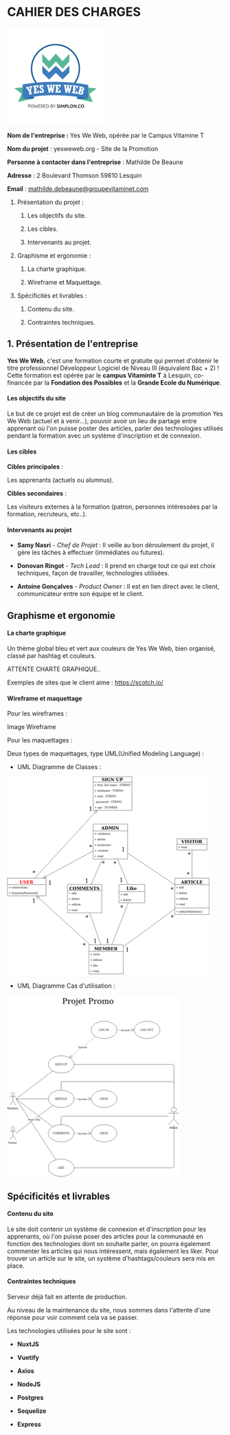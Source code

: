 # CAHIER DES CHARGES

![Logo Yes We Web](Images/yesweweb.png)

**Nom de l'entreprise :** Yes We Web, opérée par le Campus Vitamine T

**Nom du projet** : yesweweb.org - Site de la Promotion

**Personne à contacter dans l'entreprise** : Mathilde De Beaune

**Adresse** : 2 Boulevard Thomson 59810 Lesquin

**Email** : mathilde.debeaune@groupevitaminet.com

1.  Présentation du projet :

    1.  Les objectifs du site.

    2.  Les cibles.

    3.  Intervenants au projet.

2.  Graphisme et ergonomie :

    1.  La charte graphique.

    2.  Wireframe et Maquettage.

3.  Spécificités et livrables :

    1.  Contenu du site.

    2.  Contraintes techniques.

## 1. Présentation de l'entreprise

**Yes We Web**, c'est une formation courte et gratuite qui permet d'obtenir le titre professionnel Développeur Logiciel de Niveau III (équivalent Bac + 2) ! Cette formation est opérée par le **campus Vitaminte T** à Lesquin, co-financée par la **Fondation des Possibles** et la **Grande Ecole du Numérique**.

#### Les objectifs du site

Le but de ce projet est de créer un blog communautaire de la promotion Yes We Web (actuel et à venir...), pouvoir avoir un lieu de partage entre apprenant où l'on puisse poster des articles, parler des technologies utilisés pendant la formation avec un système d'inscription et de connexion.

#### Les cibles

**Cibles principales** :

Les apprenants (actuels ou alumnus).

**Cibles secondaires** :

Les visiteurs externes à la formation (patron, personnes intéressées par la formation, recruteurs, etc..).

#### Intervenants au projet

-   **Samy Nasri** - _Chef de Projet_ : Il veille au bon déroulement du projet, il gère les tâches à effectuer (immédiates ou futures).

-   **Donovan Ringot** - _Tech Lead_ : Il prend en charge tout ce qui est choix techniques, façon de travailler, technologies utilisées.

-   **Antoine Gonçalves** - _Product Owner_ : Il est en lien direct avec le client, communicateur entre son équipe et le client.

## Graphisme et ergonomie

#### La charte graphique

Un thème global bleu et vert aux couleurs de Yes We Web, bien organisé, classé par hashtag et couleurs.

ATTENTE CHARTE GRAPHIQUE..

Exemples de sites que le client aime : <https://scotch.io/>

#### Wireframe et maquettage

Pour les wireframes :

Image Wireframe

Pour les maquettages :

Deux types de maquettages, type UML(Unified Modeling Language) :

-   UML Diagramme de Classes :

![UML Diagram Class](Images/UMLDiagramClass.png)

-   UML Diagramme Cas d'utilisation :

![UML Diagram Use Cases](Images/UMLDiagramUseCase.png)

## Spécificités et livrables

#### Contenu du site

Le site doit contenir un système de connexion et d'inscription pour les apprenants, où l'on puisse poser des articles pour la communauté en fonction des technologies dont on souhaite parler, on pourra également commenter les articles qui nous intéressent, mais également les liker. Pour trouver un article sur le site, un système d'hashtags/couleurs sera mis en place.

#### Contraintes techniques

Serveur déjà fait en attente de production.

Au niveau de la maintenance du site, nous sommes dans l'attente d'une réponse pour voir comment cela va se passer.

Les technologies utilisées pour le site sont :

-   **NuxtJS**

-   **Vuetify**

-   **Axios**

-   **NodeJS**

-   **Postgres**

-   **Sequelize**

-   **Express**
